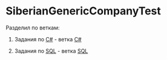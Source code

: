 # SiberianGenericCompanyTest

Разделил по веткам:


1) Задания по [C#](https://github.com/vnikita8/SiberianGenericCompanyTest) - ветка [C#](https://github.com/vnikita8/SiberianGenericCompanyTest)


2) Задания по [SQL](https://github.com/vnikita8/SiberianGenericCompanyTest/tree/SQL) - ветка [SQL](https://github.com/vnikita8/SiberianGenericCompanyTest/tree/SQL)
